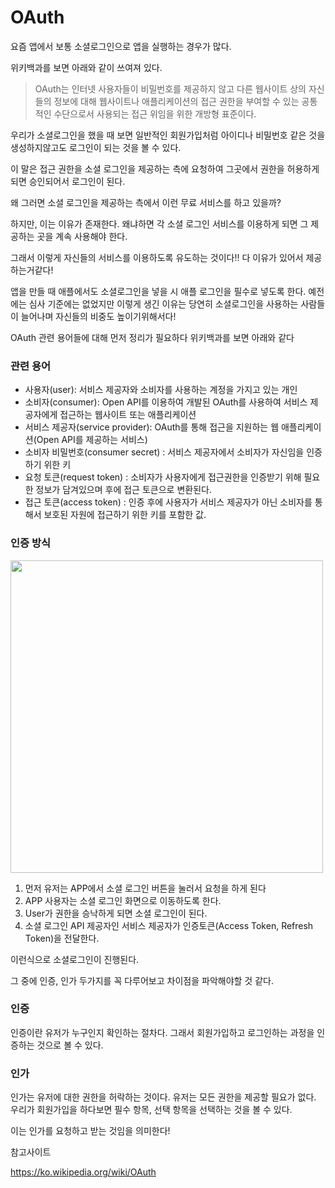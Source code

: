 # OAuth

요즘 앱에서 보통 소셜로그인으로 앱을 실행하는 경우가 많다.

위키백과를 보면 아래와 같이 쓰여져 있다.

> OAuth는 인터넷 사용자들이 비밀번호를 제공하지 않고 다른 웹사이트 상의 자신들의 정보에 대해 웹사이트나 애플리케이션의 접근 권한을 부여할 수 있는 공통적인 수단으로서 사용되는 접근 위임을 위한 개방형 표준이다.

우리가 소셜로그인을 했을 때 보면 일반적인 회원가입처럼 아이디나 비밀번호 같은 것을 생성하지않고도 로그인이 되는 것을 볼 수 있다.

이 말은 접근 권한을 소셜 로그인을 제공하는 측에 요청하여 그곳에서 권한을 허용하게 되면 승인되어서 로그인이 된다.

왜 그러면 소셜 로그인을 제공하는 측에서 이런 무료 서비스를 하고 있을까?

하지만, 이는 이유가 존재한다. 왜냐하면 각 소셜 로그인 서비스를 이용하게 되면 그 제공하는 곳을 계속 사용해야 한다.

그래서 이렇게 자신들의 서비스를 이용하도록 유도하는 것이다!! 다 이유가 있어서 제공하는거같다!

앱을 만들 때 애플에서도 소셜로그인을 넣을 시 애플 로그인을 필수로 넣도록 한다. 예전에는 심사 기준에는 없었지만 이렇게 생긴 이유는 당연히 소셜로그인을 사용하는 사람들이 늘어나며 자신들의 비중도 높이기위해서다!

OAuth 관련 용어들에 대해 먼저 정리가 필요하다
위키백과를 보면 아래와 같다

### 관련 용어
- 사용자(user): 서비스 제공자와 소비자를 사용하는 계정을 가지고 있는 개인
- 소비자(consumer): Open API를 이용하여 개발된 OAuth를 사용하여 서비스 제공자에게 접근하는 웹사이트 또는 애플리케이션
- 서비스 제공자(service provider): OAuth를 통해 접근을 지원하는 웹 애플리케이션(Open API를 제공하는 서비스)
- 소비자 비밀번호(consumer secret) : 서비스 제공자에서 소비자가 자신임을 인증하기 위한 키
- 요청 토큰(request token) : 소비자가 사용자에게 접근권한을 인증받기 위해 필요한 정보가 담겨있으며 후에 접근 토큰으로 변환된다.
- 접근 토큰(access token) : 인증 후에 사용자가 서비스 제공자가 아닌 소비자를 통해서 보호된 자원에 접근하기 위한 키를 포함한 값.

### 인증 방식
<img src= "https://user-images.githubusercontent.com/52434820/179338606-52ad48f3-61f5-4206-9f5c-08652b2cb405.png" width="500">

1. 먼저 유저는 APP에서 소셜 로그인 버튼을 눌러서 요청을 하게 된다
2. APP 사용자는 소셜 로그인 화면으로 이동하도록 한다.
3. User가 권한을 승낙하게 되면 소셜 로그인이 된다.
4. 소셜 로그인 API 제공자인 서비스 제공자가 인증토큰(Access Token, Refresh Token)을 전달한다.

이런식으로 소셜로그인이 진행된다.

그 중에 인증, 인가 두가지를 꼭 다루어보고 차이점을 파악해야할 것 같다.

### 인증
인증이란 유저가 누구인지 확인하는 절차다. 그래서 회원가입하고 로그인하는 과정을 인증하는 것으로 볼 수 있다.


### 인가 
인가는 유저에 대한 권한을 허락하는 것이다. 
유저는 모든 권한을 제공할 필요가 없다. 우리가 회원가입을 하다보면 필수 항목, 선택 항목을 선택하는 것을 볼 수 있다.

이는 인가를 요청하고 받는 것임을 의미한다!


참고사이트

https://ko.wikipedia.org/wiki/OAuth